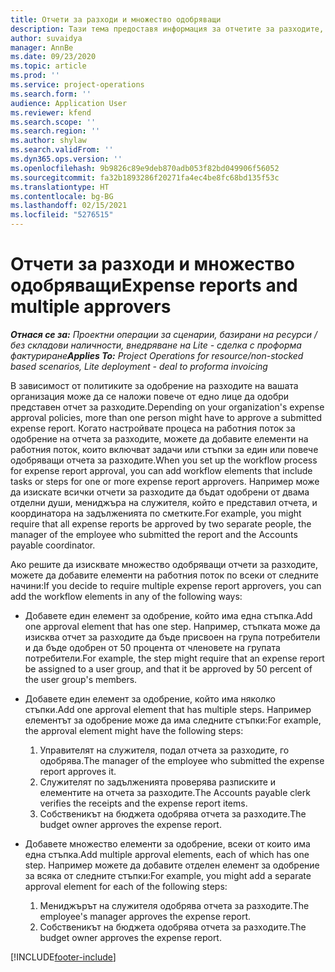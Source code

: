 ```yaml
---
title: Отчети за разходи и множество одобряващи
description: Тази тема предоставя информация за отчетите за разходите, които изискват одобрение от повече от едно лице.
author: suvaidya
manager: AnnBe
ms.date: 09/23/2020
ms.topic: article
ms.prod: ''
ms.service: project-operations
ms.search.form: ''
audience: Application User
ms.reviewer: kfend
ms.search.scope: ''
ms.search.region: ''
ms.author: shylaw
ms.search.validFrom: ''
ms.dyn365.ops.version: ''
ms.openlocfilehash: 9b9826c89e9deb870adb053f82bd049906f56052
ms.sourcegitcommit: fa32b1893286f20271fa4ec4be8fc68bd135f53c
ms.translationtype: HT
ms.contentlocale: bg-BG
ms.lasthandoff: 02/15/2021
ms.locfileid: "5276515"
---
```

# <a name="expense-reports-and-multiple-approvers"></a><span data-ttu-id="17abc-103">Отчети за разходи и множество одобряващи</span><span class="sxs-lookup"><span data-stu-id="17abc-103">Expense reports and multiple approvers</span></span>

<span data-ttu-id="17abc-104">_**Отнася се за:** Проектни операции за сценарии, базирани на ресурси / без складови наличности, внедряване на Lite - сделка с проформа фактуриране_</span><span class="sxs-lookup"><span data-stu-id="17abc-104">_**Applies To:** Project Operations for resource/non-stocked based scenarios, Lite deployment - deal to proforma invoicing_</span></span>

<span data-ttu-id="17abc-105">В зависимост от политиките за одобрение на разходите на вашата организация може да се наложи повече от едно лице да одобри представен отчет за разходите.</span><span class="sxs-lookup"><span data-stu-id="17abc-105">Depending on your organization's expense approval policies, more than one person might have to approve a submitted expense report.</span></span> <span data-ttu-id="17abc-106">Когато настройвате процеса на работния поток за одобрение на отчета за разходите, можете да добавите елементи на работния поток, които включват задачи или стъпки за един или повече одобряващи отчета за разходите.</span><span class="sxs-lookup"><span data-stu-id="17abc-106">When you set up the workflow process for expense report approval, you can add workflow elements that include tasks or steps for one or more expense report approvers.</span></span> <span data-ttu-id="17abc-107">Например може да изискате всички отчети за разходите да бъдат одобрени от двама отделни души, мениджъра на служителя, който е представил отчета, и координатора на задълженията по сметките.</span><span class="sxs-lookup"><span data-stu-id="17abc-107">For example, you might require that all expense reports be approved by two separate people, the manager of the employee who submitted the report and the Accounts payable coordinator.</span></span>

<span data-ttu-id="17abc-108">Ако решите да изисквате множество одобряващи отчети за разходите, можете да добавите елементи на работния поток по всеки от следните начини:</span><span class="sxs-lookup"><span data-stu-id="17abc-108">If you decide to require multiple expense report approvers, you can add the workflow elements in any of the following ways:</span></span>

- <span data-ttu-id="17abc-109">Добавете един елемент за одобрение, който има една стъпка.</span><span class="sxs-lookup"><span data-stu-id="17abc-109">Add one approval element that has one step.</span></span> <span data-ttu-id="17abc-110">Например, стъпката може да изисква отчет за разходите да бъде присвоен на група потребители и да бъде одобрен от 50 процента от членовете на групата потребители.</span><span class="sxs-lookup"><span data-stu-id="17abc-110">For example, the step might require that an expense report be assigned to a user group, and that it be approved by 50 percent of the user group's members.</span></span>
- <span data-ttu-id="17abc-111">Добавете един елемент за одобрение, който има няколко стъпки.</span><span class="sxs-lookup"><span data-stu-id="17abc-111">Add one approval element that has multiple steps.</span></span> <span data-ttu-id="17abc-112">Например елементът за одобрение може да има следните стъпки:</span><span class="sxs-lookup"><span data-stu-id="17abc-112">For example, the approval element might have the following steps:</span></span>

    1. <span data-ttu-id="17abc-113">Управителят на служителя, подал отчета за разходите, го одобрява.</span><span class="sxs-lookup"><span data-stu-id="17abc-113">The manager of the employee who submitted the expense report approves it.</span></span>
    2. <span data-ttu-id="17abc-114">Служителят по задълженията проверява разписките и елементите на отчета за разходите.</span><span class="sxs-lookup"><span data-stu-id="17abc-114">The Accounts payable clerk verifies the receipts and the expense report items.</span></span>
    3. <span data-ttu-id="17abc-115">Собственикът на бюджета одобрява отчета за разходите.</span><span class="sxs-lookup"><span data-stu-id="17abc-115">The budget owner approves the expense report.</span></span>

- <span data-ttu-id="17abc-116">Добавете множество елементи за одобрение, всеки от които има една стъпка.</span><span class="sxs-lookup"><span data-stu-id="17abc-116">Add multiple approval elements, each of which has one step.</span></span> <span data-ttu-id="17abc-117">Например можете да добавите отделен елемент за одобрение за всяка от следните стъпки:</span><span class="sxs-lookup"><span data-stu-id="17abc-117">For example, you might add a separate approval element for each of the following steps:</span></span>

    1. <span data-ttu-id="17abc-118">Мениджърът на служителя одобрява отчета за разходите.</span><span class="sxs-lookup"><span data-stu-id="17abc-118">The employee's manager approves the expense report.</span></span>
    2. <span data-ttu-id="17abc-119">Собственикът на бюджета одобрява отчета за разходите.</span><span class="sxs-lookup"><span data-stu-id="17abc-119">The budget owner approves the expense report.</span></span>


[!INCLUDE[footer-include](../includes/footer-banner.md)]